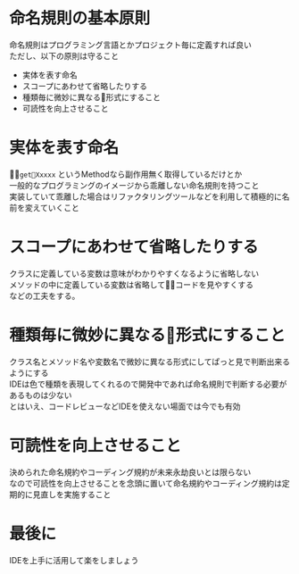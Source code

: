 # 命名規則の基本原則
命名規則はプログラミング言語とかプロジェクト毎に定義すれば良い  
ただし、以下の原則は守ること

- 実体を表す命名
- スコープにあわせて省略したりする
- 種類毎に微妙に異なる形式にすること
- 可読性を向上させること

# 実体を表す命名
`getXxxxx` というMethodなら副作用無く取得しているだけとか  
一般的なプログラミングのイメージから乖離しない命名規則を持つこと  
実装していて乖離した場合はリファクタリングツールなどを利用して積極的に名前を変えていくこと  

# スコープにあわせて省略したりする
クラスに定義している変数は意味がわかりやすくなるように省略しない  
メソッドの中に定義している変数は省略してコードを見やすくする  
などの工夫をする。

# 種類毎に微妙に異なる形式にすること
クラス名とメソッド名や変数名で微妙に異なる形式にしてぱっと見で判断出来るようにする  
IDEは色で種類を表現してくれるので開発中であれば命名規則で判断する必要があるものは少ない  
とはいえ、コードレビューなどIDEを使えない場面では今でも有効  

# 可読性を向上させること
決められた命名規約やコーディング規約が未来永劫良いとは限らない  
なので可読性を向上させることを念頭に置いて命名規約やコーディング規約は定期的に見直しを実施すること  

# 最後に
IDEを上手に活用して楽をしましょう
